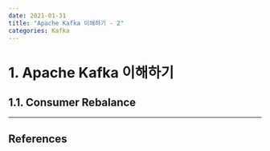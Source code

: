 ```yaml
---
date: 2021-01-31
title: "Apache Kafka 이해하기 - 2"
categories: Kafka
---
```


# 1. Apache Kafka 이해하기

## 1.1. Consumer Rebalance



***** 
## References
